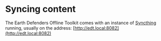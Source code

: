 # Syncing content

The Earth Defenders Offline Toolkit comes with an instance of [Syncthing](https://syncthing.net/) running, usually on the address: [http://edt.local:8082](http://edt.local:8082)

